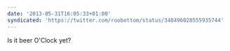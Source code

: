 ```yaml
---
date: '2013-05-31T16:05:33+01:00'
syndicated: 'https://twitter.com/roobottom/status/340496028555935744'
---
```

Is it beer O'Clock yet?
